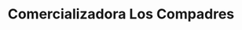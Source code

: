 ---
title: "Comercializadora Los Compadres"
url: /valencia/comercializadora-los-compadres/
shop: carnicero
---